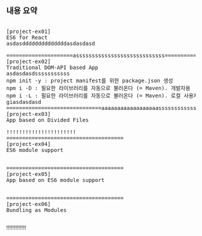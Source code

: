 ## 내용 요약
<pre>

[project-ex01]
ES6 for React
asdasddddddddddddddasdasdasd

=====================assssssssssssssssssssssssssss================
[project-ex02]
Traditional DOM-API based App
asdasdasdsssssssssss
npm init -y : project manifest를 위한 package.json 생성
npm i -D : 필요한 라이브러리를 자동으로 불러온다 (= Maven). 개발자용
npm i -L : 필요한 라이브러리를 자동으로 불러온다 (= Maven). 로컬 사용자용
giasdasdasd
==============================aaaaaaaaaaaaaaaaaasssssssssssssssssssssssssssssssssssaaaaaaaaaaaa=======
[project-ex03]
App based on Divided Files

!!!!!!!!!!!!!!!!!!!!!!
=====================================
[project-ex04]
ES6 module support


=====================================
[project-ex05]
App based on ES6 module support


=====================================
[project-ex06]
Bundling as Modules

</pre>!!!!!!!!!!!!!